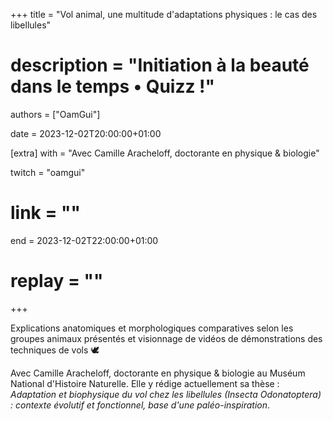+++
title = "Vol animal, une multitude d'adaptations physiques : le cas des libellules"
# description = "Initiation à la beauté dans le temps • Quizz !"
authors = ["OamGui"]

date = 2023-12-02T20:00:00+01:00

[extra]
with = "Avec Camille Aracheloff, doctorante en physique & biologie"

twitch = "oamgui"
# link = ""

end = 2023-12-02T22:00:00+01:00

# replay = ""
+++

Explications anatomiques et morphologiques comparatives selon les groupes animaux présentés et visionnage de vidéos de
démonstrations des techniques de vols 🕊️

Avec Camille Aracheloff, doctorante en physique & biologie au Muséum National d'Histoire Naturelle. Elle y rédige actuellement
sa thèse : _Adaptation et biophysique du vol chez les libellules (Insecta Odonatoptera) : contexte évolutif et fonctionnel,
base d'une paléo-inspiration_.
